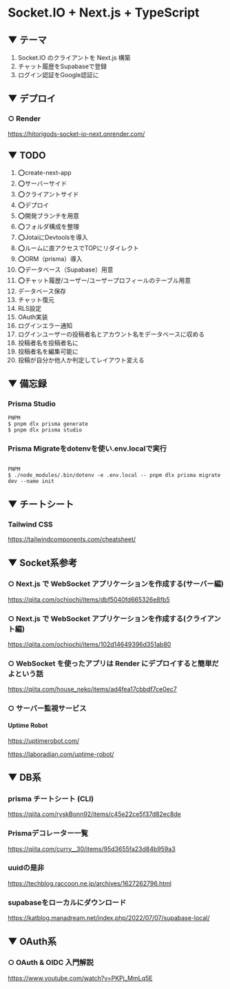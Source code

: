 # Socket.IO + Next.js + TypeScript

## ▼ テーマ

1. Socket.IO のクライアントを Next.js 構築
1. チャット履歴をSupabaseで登録
1. ログイン認証をGoogle認証に

## ▼ デプロイ

### ○ Render

https://hitorigods-socket-io-next.onrender.com/

## ▼ TODO

1. ⭕create-next-app
1. ⭕サーバーサイド
1. ⭕クライアントサイド
1. ⭕デプロイ
1. ⭕開発ブランチを用意
1. ⭕フォルダ構成を整理
1. ⭕JotaiにDevtoolsを導入
1. ⭕ルームに直アクセスでTOPにリダイレクト
1. ⭕ORM（prisma）導入
1. ⭕データベース（Supabase）用意
1. ⭕チャット履歴/ユーザー/ユーザープロフィールのテーブル用意
1. データベース保存
1. チャット復元
1. RLS設定
1. OAuth実装
1. ログインエラー通知
1. ログインユーザーの投稿者名とアカウント名をデータベースに収める
1. 投稿者名を投稿者名に
1. 投稿者名を編集可能に
1. 投稿が自分か他人か判定してレイアウト変える

## ▼ 備忘録

### Prisma Studio

```
PNPM
$ pnpm dlx prisma generate
$ pnpm dlx prisma studio
```

### Prisma Migrateをdotenvを使い.env.localで実行

```

PNPM
$ ./node_modules/.bin/dotenv -e .env.local -- pnpm dlx prisma migrate dev --name init
```

## ▼ チートシート

### Tailwind CSS

https://tailwindcomponents.com/cheatsheet/

## ▼ Socket系参考

### ○ Next.js で WebSocket アプリケーションを作成する(サーバー編)

https://qiita.com/ochiochi/items/dbf5040fd665326e8fb5

### ○ Next.js で WebSocket アプリケーションを作成する(クライアント編)

https://qiita.com/ochiochi/items/102d14649396d351ab80

### ○ WebSocket を使ったアプリは Render にデプロイすると簡単だよという話

https://qiita.com/house_neko/items/ad4fea17cbbdf7ce0ec7

### ○ サーバー監視サービス

#### Uptime Robot

https://uptimerobot.com/

https://laboradian.com/uptime-robot/

## ▼ DB系

### prisma チートシート (CLI)

https://qiita.com/ryskBonn92/items/c45e22ce5f37d82ec8de

### Prismaデコレーター一覧

https://qiita.com/curry__30/items/95d3655fa23d84b959a3

### uuidの是非

https://techblog.raccoon.ne.jp/archives/1627262796.html

### supabaseをローカルにダウンロード

https://katblog.manadream.net/index.php/2022/07/07/supabase-local/

## ▼ OAuth系

### ○ OAuth & OIDC 入門解説

https://www.youtube.com/watch?v=PKPj_MmLq5E
